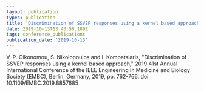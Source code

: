 ```yaml
---
layout: publication
types: publication
title: 'Discrimination of SSVEP responses using a kernel based approach,'
date: 2019-10-13T13:43:50.189Z
tags: conference_publications
publication_date: '2019-10-13'
---
```

V. P. Oikonomou, S. Nikolopoulos and I. Kompatsiaris, "Discrimination of SSVEP responses using a kernel based approach," 2019 41st Annual International Conference of the IEEE Engineering in Medicine and Biology Society (EMBC), Berlin, Germany, 2019, pp. 762-766. doi: 10.1109/EMBC.2019.8857685
